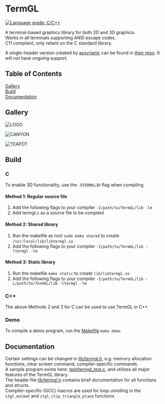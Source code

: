 # TermGL

[![Language grade: C/C++](https://img.shields.io/lgtm/grade/cpp/g/wojciech-graj/TermGL.svg?logo=lgtm&logoWidth=18)](https://lgtm.com/projects/g/wojciech-graj/TermGL/context:cpp)

A terminal-based graphics library for both 2D and 3D graphics.\
Works in all terminals supporting ANSI escape codes.\
C11 compliant, only reliant on the C standard library.

A single-header version created by [assyrianic](https://github.com/assyrianic) can be found in [their repo](https://github.com/assyrianic/TermGL). It will not have ongoing support.

## Table of Contents

[Gallery](https://github.com/wojciech-graj/TermGL/blob/master/README.md#Gallery)\
[Build](https://github.com/wojciech-graj/TermGL/blob/master/README.md#Build)\
[Documentation](https://github.com/wojciech-graj/TermGL/blob/master/README.md#Documentation)

## Gallery

![LOGO](test/logo.gif)

![CANYON](test/canyon.gif)

![TEAPOT](test/teapot.gif)

## Build

### C

To enable 3D functionality, use the ```-DTERMGL3D``` flag when compiling

#### Method 1: Regular source file

1. Add the following flags to your compiler ```-I/path/to/TermGL/lib -lm```
2. Add termgl.c as a source file to be compiled

#### Method 2: Shared library

1. Run the makefile as root ```sudo make shared``` to create ```/usr/local/lib/libtermgl.so```
2. Add the following flags to your compiler ```-I/path/to/TermGL/lib -ltermgl -lm```

#### Method 3: Static library

1. Run the makefile ```make static``` to create ```lib/libtermgl.so```
2. Add the following flags to your compiler ```-I/path/to/TermGL/lib -L/path/to/TermGL/lib -ltermgl -lm```

### C++

The above Methods 2 and 3 for C can be used to use TermGL in C++

### Demo

To compile a demo program, run the [Makefile](Makefile) ```make demo```

## Documentation

Certain settings can be changed in [lib/termgl.h](lib/termgl.h), e.g. memory allocation functions, clear screen command, compiler-specific commands.\
A sample program exists here: [test/termgl_test.c](test/termgl_test.c), and utilizes all major features of the TermGL library.\
The header file [lib/termgl.h](lib/termgl.h) contains brief documentation for all functions and structs.\
Compiler-specific (GCC) macros are used for loop unrolling in the ```itgl_mulmat``` and ```itgl_clip_triangle_plane``` functions
